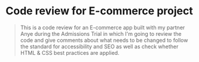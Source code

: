 # Code review for E-commerce project

> This is a code review for an E-commerce app built with my partner Anye during the Admissions Trial in which I'm going to review the code and give comments about what needs to be changed to follow the standard for accessibility and SEO as well as check whether HTML & CSS best practices are applied.